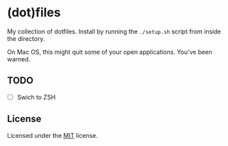 (dot)files
==========

My collection of dotfiles.  Install by running the
`./setup.sh` script from inside the directory.

On Mac OS, this might quit some of your open applications.
You've been warned.

TODO
----

- [ ] Swich to ZSH

License
-------

Licensed under the [MIT][mit] license.


[mit]: http://opensource.org/licenses/MIT
